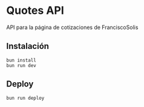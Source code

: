 # Quotes API
API para la página de cotizaciones de FranciscoSolis

## Instalación
```
bun install
bun run dev
```

## Deploy
```
bun run deploy
```

